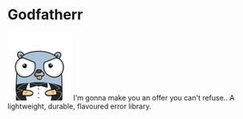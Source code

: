 # Godfatherr
![Godfather icon](https://github.com/juricaKenda/godfatherr/blob/master/visuals/godfatherr-icon-smallest.png)
I'm gonna make you an offer you can't refuse.. A lightweight, durable, flavoured error library.

